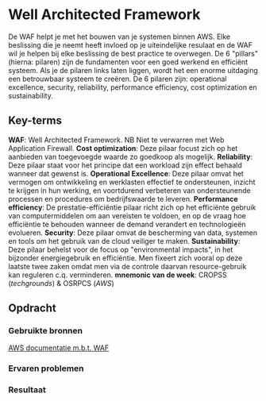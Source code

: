 # Well Architected Framework
De WAF helpt je met het bouwen van je systemen binnen AWS. Elke beslissing die je neemt heeft invloed op je uiteindelijke resulaat en de WAF wil je helpen bij elke beslissing de best practice te overwegen. De 6 "pillars" (hierna: pilaren) zijn de fundamenten voor een goed werkend en efficiënt systeem. Als je de pilaren links laten liggen, wordt het een enorme uitdaging een betrouwbaar systeem te creëren. De 6 pilaren zijn: operational excellence, security, reliability, performance efficiency, cost optimization en sustainability.



## Key-terms
**WAF**: Well Architected Framework. NB Niet te verwarren met Web Application Firewall. 
**Cost optimization**: Deze pilaar focust zich op het aanbieden van toegevoegde waarde zo goedkoop als mogelijk.
**Reliability**: Deze pilaar staat voor het principe dat een workload zijn effect behaald wanneer dat gewenst is.
**Operational Excellence**: Deze pilaar omvat het vermogen om ontwikkeling en werklasten effectief te ondersteunen, inzicht te krijgen in hun werking, en voortdurend verbeteren van ondersteunende processen en procedures om bedrijfswaarde te leveren. 
**Performance efficiency**: De prestatie-efficiëntie pilaar richt zich op het efficiënte gebruik van computermiddelen om aan vereisten te voldoen, en op de vraag hoe efficiëntie te behouden wanneer de demand verandert en technologieën evolueren.
**Security**: Deze pilaar omvat de bescherming van data, systemen en tools om het gebruik van de cloud veiliger te maken. 
**Sustainability**: Deze pilaar behelst voor de focus op "environmental impacts", in het bijzonder energiegebruik en efficiëntie. Men fixeert zich vooral op deze laatste twee zaken omdat men via de controle daarvan resource-gebruik kan reguleren c.q. verminderen. 
**mnemonic van de week**:  CROPSS (*techgrounds*) & OSRPCS (*AWS*)


## Opdracht
### Gebruikte bronnen
[AWS documentatie m.b.t. WAF](https://docs.aws.amazon.com/wellarchitected/latest/framework/welcome.html)

### Ervaren problemen


### Resultaat

